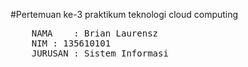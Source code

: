 #Pertemuan ke-3 praktikum teknologi cloud computing
<pre>
	NAMA	: Brian Laurensz
	NIM	: 135610101
	JURUSAN	: Sistem Informasi
</pre>